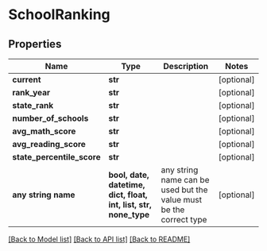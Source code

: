 # SchoolRanking


## Properties
Name | Type | Description | Notes
------------ | ------------- | ------------- | -------------
**current** | **str** |  | [optional] 
**rank_year** | **str** |  | [optional] 
**state_rank** | **str** |  | [optional] 
**number_of_schools** | **str** |  | [optional] 
**avg_math_score** | **str** |  | [optional] 
**avg_reading_score** | **str** |  | [optional] 
**state_percentile_score** | **str** |  | [optional] 
**any string name** | **bool, date, datetime, dict, float, int, list, str, none_type** | any string name can be used but the value must be the correct type | [optional]

[[Back to Model list]](../README.md#documentation-for-models) [[Back to API list]](../README.md#documentation-for-api-endpoints) [[Back to README]](../README.md)



